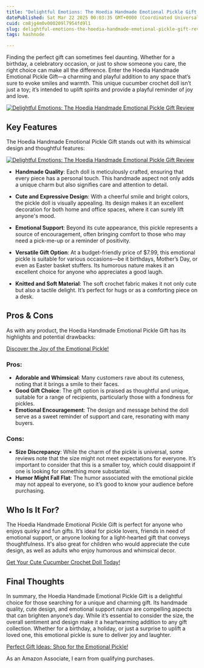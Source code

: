 ```yaml
---
title: "Delightful Emotions: The Hoedia Handmade Emotional Pickle Gift Review"
datePublished: Sat Mar 22 2025 00:03:35 GMT+0000 (Coordinated Universal Time)
cuid: cm8jg4m0v000209l7954fd9l1
slug: delightful-emotions-the-hoedia-handmade-emotional-pickle-gift-review
tags: hashnode

---
```


<p>Finding the perfect gift can sometimes feel daunting. Whether for a birthday, a celebratory occasion, or just to show someone you care, the right choice can make all the difference. Enter the Hoedia Handmade Emotional Pickle Gift—a charming and playful addition to any space that’s sure to evoke smiles and warmth. This unique cucumber crochet doll isn’t just a toy; it’s intended to uplift spirits and provide a playful reminder of joy and love.</p>
<a href='https://www.amazon.com/dp/B0CNK7BZ6M?tag=myreviews0fcb-20' target='_blank' rel='nofollow'>
<img src='https://m.media-amazon.com/images/I/81jRQzYyA7L._AC_SL1500_.jpg' alt='Delightful Emotions: The Hoedia Handmade Emotional Pickle Gift Review' style='display: block; margin: auto; max-width: 100%; height: auto;'>
</a>

<h2>Key Features</h2>
<p>The Hoedia Handmade Emotional Pickle Gift stands out with its whimsical design and thoughtful features:</p>
<a href='https://www.amazon.com/dp/B0CNK7BZ6M?tag=myreviews0fcb-20' target='_blank' rel='nofollow'>
<img src='https://m.media-amazon.com/images/I/71uimjEPJpL._AC_SL1500_.jpg' alt='Delightful Emotions: The Hoedia Handmade Emotional Pickle Gift Review' style='display: block; margin: auto; max-width: 100%; height: auto;'>
</a>

<ul>
<li>
<p><strong>Handmade Quality</strong>: Each doll is meticulously crafted, ensuring that every piece has a personal touch. This handmade aspect not only adds a unique charm but also signifies care and attention to detail.</p>
</li>
<li>
<p><strong>Cute and Expressive Design</strong>: With a cheerful smile and bright colors, the pickle doll is visually appealing. Its design makes it an excellent decoration for both home and office spaces, where it can surely lift anyone's mood.</p>
</li>
<li>
<p><strong>Emotional Support</strong>: Beyond its cute appearance, this pickle represents a source of encouragement, often bringing comfort to those who may need a pick-me-up or a reminder of positivity.</p>
</li>
<li>
<p><strong>Versatile Gift Option</strong>: At a budget-friendly price of $7.99, this emotional pickle is suitable for various occasions—be it birthdays, Mother’s Day, or even as Easter basket stuffers. Its humorous nature makes it an excellent choice for anyone who appreciates a good laugh.</p>
</li>
<li>
<p><strong>Knitted and Soft Material</strong>: The soft crochet fabric makes it not only cute but also a tactile delight. It’s perfect for hugs or as a comforting piece on a desk.</p>
</li>
</ul>

<h2>Pros &amp; Cons</h2>
<p>As with any product, the Hoedia Handmade Emotional Pickle Gift has its highlights and potential drawbacks:</p>
<p><a href='https://www.amazon.com/dp/B0CNK7BZ6M?tag=myreviews0fcb-20' target='_blank' rel='nofollow'>Discover the Joy of the Emotional Pickle!</a></p>

<h3>Pros:</h3>
<ul>
<li><strong>Adorable and Whimsical</strong>: Many customers rave about its cuteness, noting that it brings a smile to their faces.</li>
<li><strong>Good Gift Choice</strong>: The gift option is praised as thoughtful and unique, suitable for a range of recipients, particularly those with a fondness for pickles.</li>
<li><strong>Emotional Encouragement</strong>: The design and message behind the doll serve as a sweet reminder of support and care, resonating with many buyers.</li>
</ul>

<h3>Cons:</h3>
<ul>
<li><strong>Size Discrepancy</strong>: While the charm of the pickle is universal, some reviews note that the size might not meet expectations for everyone. It’s important to consider that this is a smaller toy, which could disappoint if one is looking for something more substantial.</li>
<li><strong>Humor Might Fall Flat</strong>: The humor associated with the emotional pickle may not appeal to everyone, so it’s good to know your audience before purchasing.</li>
</ul>

<h2>Who Is It For?</h2>
<p>The Hoedia Handmade Emotional Pickle Gift is perfect for anyone who enjoys quirky and fun gifts. It’s ideal for pickle lovers, friends in need of emotional support, or anyone looking for a light-hearted gift that conveys thoughtfulness. It's also great for children who would appreciate the cute design, as well as adults who enjoy humorous and whimsical decor.</p>
<p><a href='https://www.amazon.com/dp/B0CNK7BZ6M?tag=myreviews0fcb-20' target='_blank' rel='nofollow'>Get Your Cute Cucumber Crochet Doll Today!</a></p>

<h2>Final Thoughts</h2>
<p>In summary, the Hoedia Handmade Emotional Pickle Gift is a delightful choice for those searching for a unique and charming gift. Its handmade quality, cute design, and emotional support nature are compelling aspects that can brighten anyone’s day. While it’s essential to consider the size, the overall sentiment and design make it a heartwarming addition to any gift collection. Whether for a birthday, a holiday, or just a surprise to uplift a loved one, this emotional pickle is sure to deliver joy and laughter.</p>
<p><a href='https://www.amazon.com/dp/B0CNK7BZ6M?tag=myreviews0fcb-20' target='_blank' rel='nofollow'>Perfect Gift Ideas: Shop for the Emotional Pickle!</a></p>
<p>As an Amazon Associate, I earn from qualifying purchases.</p>